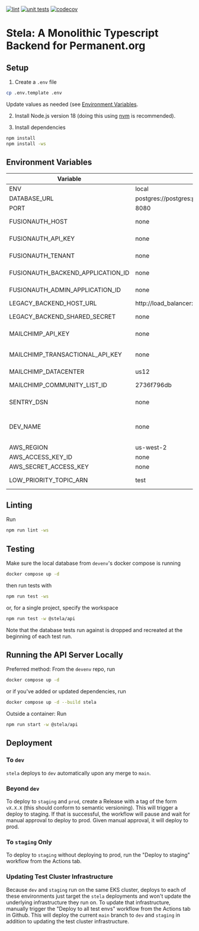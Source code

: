 [![lint](https://github.com/PermanentOrg/stela/actions/workflows/lint.yml/badge.svg)](https://github.com/PermanentOrg/stela/actions/workflows/lint.yml)
[![unit tests](https://github.com/PermanentOrg/stela/actions/workflows/test.yml/badge.svg)](https://github.com/PermanentOrg/stela/actions/workflows/test.yml)
[![codecov](https://codecov.io/gh/PermanentOrg/stela/branch/main/graph/badge.svg?token=4LYJGPGU57)](https://codecov.io/gh/PermanentOrg/stela)

# Stela: A Monolithic Typescript Backend for Permanent.org

## Setup

1. Create a `.env` file

```bash
cp .env.template .env
```

Update values as needed (see [Environment Variables](#environment-variables).

2. Install Node.js version 18 (doing this using [nvm](https://github.com/nvm-sh/nvm) is recommended).

3. Install dependencies

```bash
npm install
npm install -ws
```

## Environment Variables

| Variable                          | Default                                               | Notes                                                                                                                                      |
| --------------------------------- | ----------------------------------------------------- | ------------------------------------------------------------------------------------------------------------------------------------------ |
| ENV                               | local                                                 | Tells stela what environment it's running in                                                                                               |
| DATABASE_URL                      | postgres://postgres:permanent@database:5432/permanent | Run tests to generate default database                                                                                                     |
| PORT                              | 8080                                                  | Tells stela what port to run on                                                                                                            |
| FUSIONAUTH_HOST                   | none                                                  | Can be found in `back-end`'s library/base/constants/base.constants.php                                                                     |
| FUSIONAUTH_API_KEY                | none                                                  | Can be found in `back-end`'s library/base/constants/base.constants.php                                                                     |
| FUSIONAUTH_TENANT                 | none                                                  | Can be found in `back-end`'s library/base/constants/base.constants.php                                                                     |
| FUSIONAUTH_BACKEND_APPLICATION_ID | none                                                  | Can be found in `back-end`'s library/base/constants/base.constants.php                                                                     |
| FUSIONAUTH_ADMIN_APPLICATION_ID   | none                                                  | Can be found in the FusionAuth Admin application                                                                                           |
| LEGACY_BACKEND_HOST_URL           | http://load_balancer:80/api                           |
| LEGACY_BACKEND_SHARED_SECRET      | none                                                  | Can be found in `back-end`'s library/base/constants/base.constants.php                                                                     |
| MAILCHIMP_API_KEY                 | none                                                  | Can be found in `back-end`'s library/base/constants/base.constants.php                                                                     |
| MAILCHIMP_TRANSACTIONAL_API_KEY   | none                                                  | Can be found in `back-end`'s library/base/constants/base.constants.php, where it is called `MANDRILL_API_KEY`                              |
| MAILCHIMP_DATACENTER              | us12                                                  |
| MAILCHIMP_COMMUNITY_LIST_ID       | 2736f796db                                            | The default value corresponds to the `dev` list                                                                                            |
| SENTRY_DSN                        | none                                                  | Can be found in Sentry under Projects > stela > Settings > Client Keys (DSN)                                                               |
| DEV_NAME                          | none                                                  | This should only be set in local environments, and should be your given name, all lowercase. Used to create Sentry envs for each developer |
| AWS_REGION                        | us-west-2                                             |                                                                                                                                            |
| AWS_ACCESS_KEY_ID                 | none                                                  | The same one you use in `devenv`                                                                                                           |
| AWS_SECRET_ACCESS_KEY             | none                                                  | The same one you use in `devenv`                                                                                                           |
| LOW_PRIORITY_TOPIC_ARN            | test                                                  | Doesn't need to be set to a real ARN unless your work touches it specifically                                                              |

## Linting

Run

```bash
npm run lint -ws
```

## Testing

Make sure the local database from `devenv`'s docker compose is running

```bash
docker compose up -d
```

then run tests with

```bash
npm run test -ws
```

or, for a single project, specify the workspace

```bash
npm run test -w @stela/api
```

Note that the database tests run against is dropped and recreated at the beginning of each test run.

## Running the API Server Locally

Preferred method: From the `devenv` repo, run

```bash
docker compose up -d
```

or if you've added or updated dependencies, run

```bash
docker compose up -d --build stela
```

Outside a container: Run

```bash
npm run start -w @stela/api
```

## Deployment

### To `dev`

`stela` deploys to `dev` automatically upon any merge to `main`.

### Beyond `dev`

To deploy to `staging` and `prod`, create a Release with a tag of the form `vX.X.X` (this should conform to semantic
versioning). This will trigger a deploy to staging. If that is successful, the workflow will pause and wait for manual
approval to deploy to prod. Given manual approval, it will deploy to prod.

### To `staging` Only

To deploy to `staging` without deploying to prod, run the "Deploy to staging" workflow from the Actions tab.

### Updating Test Cluster Infrastructure

Because `dev` and `staging` run on the same EKS cluster, deploys to each of these environments just target the `stela`
deployments and won't update the underlying infrastructure they run on. To update that infrastructure, manually trigger
the "Deploy to all test envs" workflow from the Actions tab in Github. This will deploy the current `main` branch to
`dev` and `staging` in addition to updating the test cluster infrastructure.
